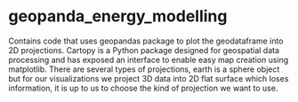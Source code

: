 # geopanda_energy_modelling
Contains code that uses geopandas package to plot the geodataframe into 2D projections.
Cartopy is a Python package designed for geospatial data processing and has exposed an interface to enable easy map creation using matplotlib. There are several types of projections, earth is a sphere object but for our visualizations we project 3D data into 2D flat surface which loses information, it is up to us to choose the kind of projection we want to use.
